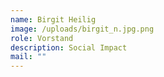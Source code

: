```yaml
---
name: Birgit Heilig
image: /uploads/birgit_n.jpg.png
role: Vorstand
description: Social Impact
mail: ""
---
```

